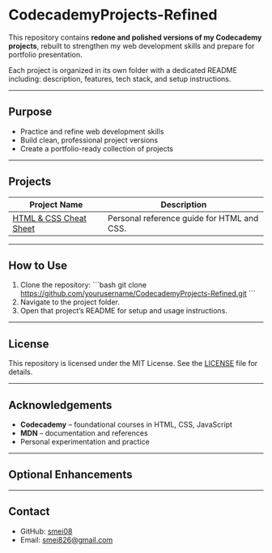 
# CodecademyProjects-Refined

This repository contains **redone and polished versions of my Codecademy projects**, rebuilt to strengthen my web development skills and prepare for portfolio presentation.

Each project is organized in its own folder with a dedicated README including: description, features, tech stack, and setup instructions.

---

## Purpose

- Practice and refine web development skills
- Build clean, professional project versions
- Create a portfolio-ready collection of projects

---

## Projects

| Project Name | Description |
|--------------|-------------|
| [HTML & CSS Cheat Sheet](HTML-CSS-CheatSheet/README.md) | Personal reference guide for HTML and CSS. |

---

## How to Use

1. Clone the repository:
\`\`\`bash
git clone https://github.com/yourusername/CodecademyProjects-Refined.git
\`\`\`
2. Navigate to the project folder.
3. Open that project’s README for setup and usage instructions.

---

## License

This repository is licensed under the MIT License. See the [LICENSE](LICENSE) file for details.

---

## Acknowledgements

- **Codecademy** – foundational courses in HTML, CSS, JavaScript
- **MDN** – documentation and references
- Personal experimentation and practice

---

## Optional Enhancements

---

## Contact

- GitHub: [smei08](https://github.com/smei08)
- Email: smei826@gmail.com
